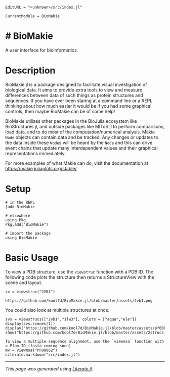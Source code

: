 ```@meta
EditURL = "<unknown>/src/index.jl"
```

```@meta
CurrentModule = BioMakie
```
# # BioMakie

A user interface for bioinformatics.

# Description

BioMakie.jl is a package designed to facilitate visual investigation of biological
data. It aims to provide extra tools to view and measure differences between data
of such things as protein structures and sequences. If you have ever been staring
at a command line or a REPL thinking about how much easier it would be if you had
some graphical controls, then maybe BioMakie can be of some help!

BioMakie utilizes other packages in the BioJulia ecosystem like BioStructures.jl,
and outside packages like MIToS.jl to perform comparisons, load data, and to do
most of the computation/numerical analysis. Makie `Node` objects can contain data
and be tracked. Any changes or updates to the data inside these `Node`s will be
heard by the `Node` and this can drive event chains that update many interdependent
values and their graphical representations immediately.

For more examples of what Makie can do, visit the documentation at
https://makie.juliaplots.org/stable/

# Setup

```@example index
# in the REPL
]add BioMakie

# elsewhere
using Pkg
Pkg.add("BioMakie")

# import the package
using BioMakie
```

# Basic Usage

To view a PDB structure, use the `viewstruc` function with a PDB ID. The following code plots the structure then returns a StructureView with the scene and layout.

```@example index
sv = viewstruc("2VB1")
```

```@example
https://github.com/kool7d/BioMakie.jl/blob/master/assets/2vb1.png
```

You could also look at multiple structures at once.

```@example index
svs = viewstrucs(["2vb1","1lw3"], colors = ["aqua","ele"])
display(svs.scenes[1])
display("https://github.com/kool7d/BioMakie.jl/blob/master/assets/pf00062.png")
show("https://github.com/kool7d/BioMakie.jl/blob/master/assets/2strucs.png")

To view a multiple sequence alignment, use the `viewmsa` function with a Pfam ID (fasta coming soon)
mv = viewmsa("PF00062")
Literate.markdown("src/index.jl")
```

---

*This page was generated using [Literate.jl](https://github.com/fredrikekre/Literate.jl).*

